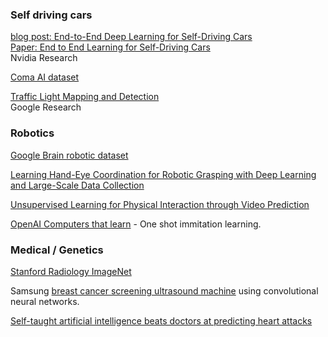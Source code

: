 ### Self driving cars
[blog post: End-to-End Deep Learning for Self-Driving Cars](https://devblogs.nvidia.com/parallelforall/deep-learning-self-driving-cars/)  
[Paper: End to End Learning for Self-Driving Cars](http://images.nvidia.com/content/tegra/automotive/images/2016/solutions/pdf/end-to-end-dl-using-px.pdf)   
Nvidia Research  

[Coma AI dataset](http://research.comma.ai/)  

[Traffic Light Mapping and Detection](http://static.googleusercontent.com/media/research.google.com/en//pubs/archive/37259.pdf)  
Google Research  

### Robotics
[Google Brain robotic dataset](https://sites.google.com/site/brainrobotdata/home)  

[Learning Hand-Eye Coordination for Robotic Grasping with Deep Learning and Large-Scale Data Collection](http://arxiv.org/pdf/1603.02199v3.pdf)  

[Unsupervised Learning for Physical Interaction
through Video Prediction](http://arxiv.org/pdf/1605.07157v3.pdf)

[OpenAI Computers that learn](https://blog.openai.com/robots-that-learn/) - One shot immitation learning.  

### Medical / Genetics
[Stanford Radiology ImageNet](http://langlotzlab.stanford.edu/projects/medical-image-net/)  

Samsung [breast cancer screening ultrasound machine](http://www.fiercebiotech.com/medical-devices/samsung-applies-deep-learning-to-create-breast-cancer-ultrasound-algorithm) using convolutional neural networks.  

[Self-taught artificial intelligence beats doctors at predicting heart attacks](http://www.sciencemag.org/news/2017/04/self-taught-artificial-intelligence-beats-doctors-predicting-heart-attacks)  

